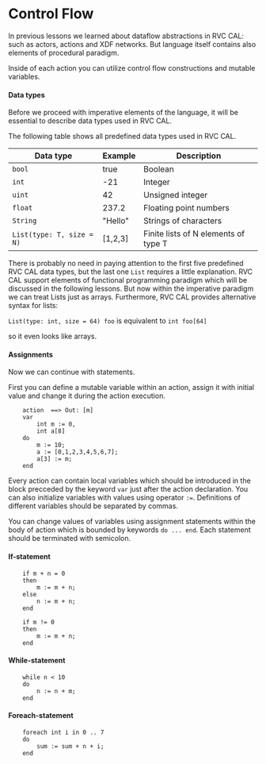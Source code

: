 # Control Flow

In previous lessons we learned about dataflow abstractions in RVC CAL: 
such as actors, actions and XDF networks. But language itself contains
also elements of procedural paradigm.

Inside of each action you can utilize control flow constructions and
mutable variables.

#### Data types

Before we proceed with imperative elements of the language, it will
be essential to describe data types used in RVC CAL.

The following table shows all predefined data types used in RVC CAL.

Data type                 | Example | Description
--------------------------|---------|---------
`bool`                    |  true   |  Boolean 
`int`                     | -21     |  Integer
`uint`                    |  42     |  Unsigned integer
`float`                   |  237.2  |  Floating point numbers
`String`                  | "Hello" |  Strings of characters
`List(type: T, size = N)` | [1,2,3] |  Finite lists of N elements of type T


There is probably no need in paying attention to the first five predefined RVC CAL
data types, but the last one `List` requires a little explanation.
RVC CAL support elements of functional programming paradigm which will be discussed
in the following lessons. But now within the imperative paradigm we can treat Lists
just as arrays. Furthermore, RVC CAL provides alternative syntax for lists:

`List(type: int, size = 64) foo` is equivalent to `int foo[64]`

so it even looks like arrays.

#### Assignments

Now we can continue with statements.

First you can define a mutable variable within an action, assign it with
initial value and change it during the action execution.

```
	action  ==> Out: [m]
	var
		int m := 0,
		int a[8]
	do
		m := 10;
		a := [0,1,2,3,4,5,6,7];
		a[3] := m;
	end
```
Every action can contain local variables which should be introduced in the block
precceded by the keyword `var` just after the action declaration. You can also initialize
variables with values using operator `:=`. Definitions of different variables should be 
separated by commas.

You can change values of variables using assignment statements within the body of action
which is bounded by keywords `do ... end`. Each statement should be terminated with semicolon.


#### If-statement

```
	if m + n = 0
	then
		m := m + n;
	else
		n := m + n;
	end
```

```
	if m != 0
	then
		m := m + n;
	end
```



#### While-statement

```
	while n < 10
	do
		n := n + m;
	end
```



#### Foreach-statement

```
	foreach int i in 0 .. 7
	do
		sum := sum + n + i;
	end
```


